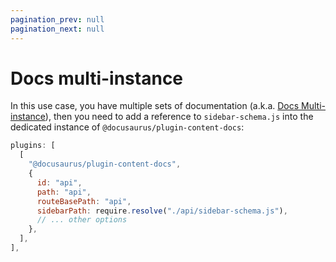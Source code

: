 ```yaml
---
pagination_prev: null
pagination_next: null
---
```


# Docs multi-instance

In this use case, you have multiple sets of documentation (a.k.a. [Docs Multi-instance](https://docusaurus.io/docs/docs-multi-instance)), then you need to add a reference to `sidebar-schema.js` into the dedicated instance of `@docusaurus/plugin-content-docs`:

```js
plugins: [
  [
    "@docusaurus/plugin-content-docs",
    {
      id: "api",
      path: "api",
      routeBasePath: "api",
      sidebarPath: require.resolve("./api/sidebar-schema.js"),
      // ... other options
    },
  ],
],
```
